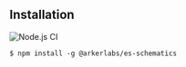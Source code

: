## Installation

![Node.js CI](https://github.com/ArkerLabs/event-sourcing-schematics/workflows/Node.js%20CI/badge.svg?branch=master)

```
$ npm install -g @arkerlabs/es-schematics
```

